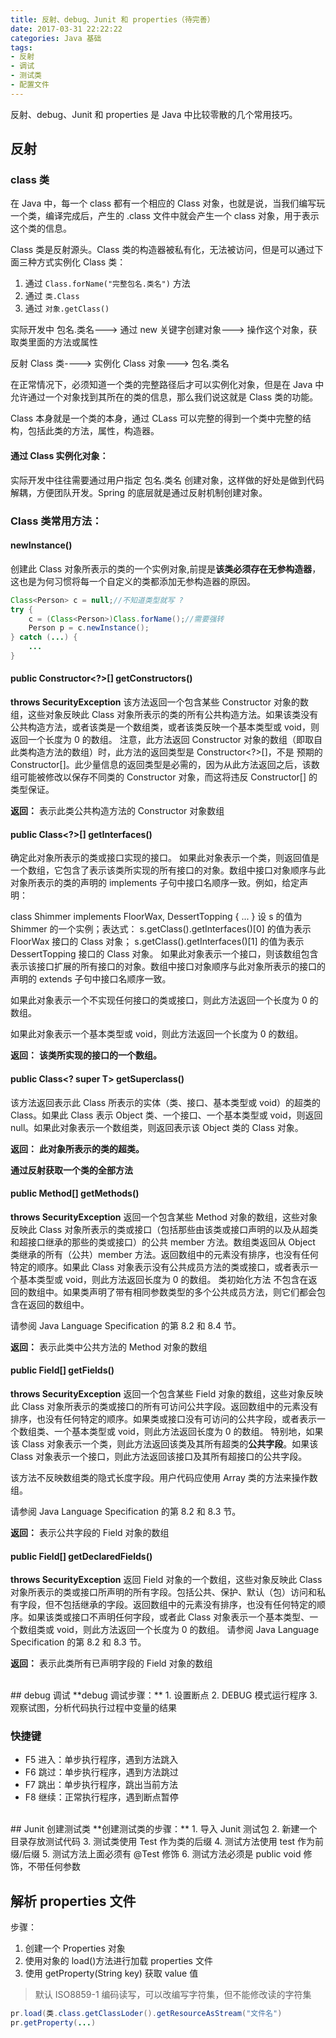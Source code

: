 ```yaml
---
title: 反射、debug、Junit 和 properties（待完善）
date: 2017-03-31 22:22:22
categories: Java 基础
tags:
- 反射
- 调试
- 测试类
- 配置文件
---
```


反射、debug、Junit 和 properties 是 Java 中比较零散的几个常用技巧。

<!--more-->

## 反射
### class 类
在 Java 中，每一个 class 都有一个相应的 Class 对象，也就是说，当我们编写玩一个类，编译完成后，产生的 .class 文件中就会产生一个 class 对象，用于表示这个类的信息。

Class 类是反射源头。Class 类的构造器被私有化，无法被访问，但是可以通过下面三种方式实例化 Class 类：

1. 通过 `Class.forName("完整包名.类名")` 方法
2. 通过 `类.Class`
3. 通过 `对象.getClass()`


实际开发中 包名.类名--->
通过 new 关键字创建对象--->
操作这个对象，获取类里面的方法或属性

反射 Class 类---->
实例化 Class 对象--->
包名.类名

在正常情况下，必须知道一个类的完整路径后才可以实例化对象，但是在 Java 中允许通过一个对象找到其所在的类的信息，那么我们说这就是 Class 类的功能。

Class 本身就是一个类的本身，通过 CLass 可以完整的得到一个类中完整的结构，包括此类的方法，属性，构造器。


#### 通过 Class 实例化对象：
实际开发中往往需要通过用户指定 包名.类名 创建对象，这样做的好处是做到代码解耦，方便团队开发。Spring 的底层就是通过反射机制创建对象。

### Class 类常用方法：
#### newInstance()
创建此 Class 对象所表示的类的一个实例对象,前提是**该类必须存在无参构造器**，这也是为何习惯将每一个自定义的类都添加无参构造器的原因。

```java
Class<Person> c = null;//不知道类型就写 ?
try {
	c = (Class<Person>)Class.forName();//需要强转
	Person p = c.newInstance();
} catch (...) {
	...
}
```

#### public Constructor<?>[] getConstructors()
**throws SecurityException**
该方法返回一个包含某些 Constructor 对象的数组，这些对象反映此 Class 对象所表示的类的所有公共构造方法。如果该类没有公共构造方法，或者该类是一个数组类，或者该类反映一个基本类型或 void，则返回一个长度为 0 的数组。 注意，此方法返回 Constructor<T> 对象的数组（即取自此类构造方法的数组）时，此方法的返回类型是 Constructor<?>[]，不是 预期的 Constructor<T>[]。此少量信息的返回类型是必需的，因为从此方法返回之后，该数组可能被修改以保存不同类的 Constructor 对象，而这将违反 Constructor<T>[] 的类型保证。 

**返回：**
表示此类公共构造方法的 Constructor 对象数组 

#### public Class<?>[] getInterfaces()
确定此对象所表示的类或接口实现的接口。 
如果此对象表示一个类，则返回值是一个数组，它包含了表示该类所实现的所有接口的对象。数组中接口对象顺序与此对象所表示的类的声明的 implements 子句中接口名顺序一致。例如，给定声明： 

 class Shimmer implements FloorWax, DessertTopping { ... }
设 s 的值为 Shimmer 的一个实例；表达式： 
 s.getClass().getInterfaces()[0]
 的值为表示 FloorWax 接口的 Class 对象； 
 s.getClass().getInterfaces()[1]
 的值为表示 DessertTopping 接口的 Class 对象。 
如果此对象表示一个接口，则该数组包含表示该接口扩展的所有接口的对象。数组中接口对象顺序与此对象所表示的接口的声明的 extends 子句中接口名顺序一致。 

如果此对象表示一个不实现任何接口的类或接口，则此方法返回一个长度为 0 的数组。 

如果此对象表示一个基本类型或 void，则此方法返回一个长度为 0 的数组。 


**返回：**
**该类所实现的接口的一个数组。**


#### public Class<? super T> getSuperclass()
该方法返回表示此 Class 所表示的实体（类、接口、基本类型或 void）的超类的 Class。如果此 Class 表示 Object 类、一个接口、一个基本类型或 void，则返回 null。如果此对象表示一个数组类，则返回表示该 Object 类的 Class 对象。 

**返回：**
**此对象所表示的类的超类。**


**通过反射获取一个类的全部方法**

#### public Method[] getMethods()
**throws SecurityException** 返回一个包含某些 Method 对象的数组，这些对象反映此 Class 对象所表示的类或接口（包括那些由该类或接口声明的以及从超类和超接口继承的那些的类或接口）的公共 member 方法。数组类返回从 Object 类继承的所有（公共）member 方法。返回数组中的元素没有排序，也没有任何特定的顺序。如果此 Class 对象表示没有公共成员方法的类或接口，或者表示一个基本类型或 void，则此方法返回长度为 0 的数组。 
类初始化方法 <clinit> 不包含在返回的数组中。如果类声明了带有相同参数类型的多个公共成员方法，则它们都会包含在返回的数组中。 

请参阅 Java Language Specification 的第 8.2 和 8.4 节。 


**返回：**
表示此类中公共方法的 Method 对象的数组 


#### public Field[] getFields()
**throws SecurityException**
返回一个包含某些 Field 对象的数组，这些对象反映此 Class 对象所表示的类或接口的所有可访问公共字段。返回数组中的元素没有排序，也没有任何特定的顺序。如果类或接口没有可访问的公共字段，或者表示一个数组类、一个基本类型或 void，则此方法返回长度为 0 的数组。 
特别地，如果该 Class 对象表示一个类，则此方法返回该类及其所有超类的**公共字段**。如果该 Class 对象表示一个接口，则此方法返回该接口及其所有超接口的公共字段。 

该方法不反映数组类的隐式长度字段。用户代码应使用 Array 类的方法来操作数组。 

请参阅 Java Language Specification 的第 8.2 和 8.3 节。 


**返回：**
表示公共字段的 Field 对象的数组 


#### public Field[] getDeclaredFields()
**throws SecurityException**
返回 Field 对象的一个数组，这些对象反映此 Class 对象所表示的类或接口所声明的所有字段。包括公共、保护、默认（包）访问和私有字段，但不包括继承的字段。返回数组中的元素没有排序，也没有任何特定的顺序。如果该类或接口不声明任何字段，或者此 Class 对象表示一个基本类型、一个数组类或 void，则此方法返回一个长度为 0 的数组。 
请参阅 Java Language Specification 的第 8.2 和 8.3 节。 


**返回：**
表示此类所有已声明字段的 Field 对象的数组 

<br/>
## debug 调试
**debug 调试步骤：**
1. 设置断点
2. DEBUG 模式运行程序
3. 观察试图，分析代码执行过程中变量的结果

### 快捷键
- F5 进入：单步执行程序，遇到方法跳入
- F6 跳过：单步执行程序，遇到方法跳过
- F7 跳出：单步执行程序，跳出当前方法
- F8 继续：正常执行程序，遇到断点暂停

<br/>
## Junit 创建测试类
**创建测试类的步骤：**
1. 导入 Junit 测试包
2. 新建一个目录存放测试代码
3. 测试类使用 Test 作为类的后缀
4. 测试方法使用 test 作为前缀/后缀
5. 测试方法上面必须有 @Test 修饰
6. 测试方法必须是 public void 修饰，不带任何参数

## 解析 properties 文件
步骤：
1. 创建一个 Properties 对象
2. 使用对象的 load()方法进行加载 properties 文件
3. 使用 getProperty(String key) 获取 value 值

>默认 ISO8859-1 编码读写，可以改编写字符集，但不能修改读的字符集

```java
pr.load(类.class.getClassLoder().getResourceAsStream("文件名")
pr.getProperty(...)
```